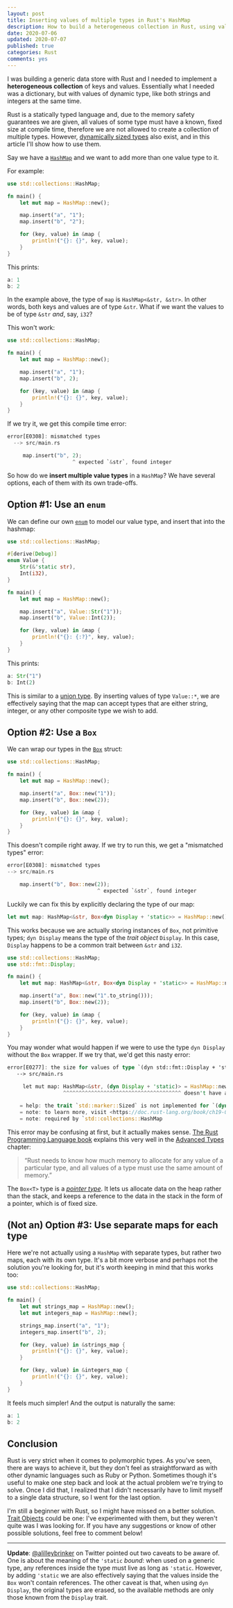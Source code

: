```yaml
---
layout: post
title: Inserting values of multiple types in Rust's HashMap
description: How to build a heterogeneous collection in Rust, using values of different types.
date: 2020-07-06
updated: 2020-07-07
published: true
categories: Rust
comments: yes
---
```


I was building a generic data store with Rust and I needed to implement a **heterogeneous collection** of keys and values. Essentially what I needed was a dictionary, but with values of dynamic type, like both strings and integers at the same time.

Rust is a statically typed language and, due to the memory safety guarantees we are given, all values of some type must have a known, fixed size at compile time, therefore we are not allowed to create a collection of multiple types. However, <a href="https://doc.rust-lang.org/reference/dynamically-sized-types.html" rel="external">dynamically sized types</a> also exist, and in this article I'll show how to use them.

<!--more-->

Say we have a <a href="https://doc.rust-lang.org/std/collections/struct.HashMap.html" rel="external">`HashMap`</a> and we want to add more than one value type to it.

For example:

```rust
use std::collections::HashMap;

fn main() {
    let mut map = HashMap::new();

    map.insert("a", "1");
    map.insert("b", "2");

    for (key, value) in &map {
        println!("{}: {}", key, value);
    }
}
```

This prints:

```rust
a: 1
b: 2
```

In the example above, the type of `map` is `HashMap<&str, &str>`. In other words, both keys and values are of type `&str`.
What if we want the values to be of type `&str` _and_, say, `i32`?

This won't work:

```rust
use std::collections::HashMap;

fn main() {
    let mut map = HashMap::new();

    map.insert("a", "1");
    map.insert("b", 2);

    for (key, value) in &map {
        println!("{}: {}", key, value);
    }
}
```

If we try it, we get this compile time error:

```rust
error[E0308]: mismatched types
  --> src/main.rs

     map.insert("b", 2);
                     ^ expected `&str`, found integer
```

So how do we **insert multiple value types** in a `HashMap`? We have several options, each of them with its own trade-offs.

## Option #1: Use an `enum`

We can define our own <a href="https://doc.rust-lang.org/std/keyword.enum.html" rel="external">`enum`</a> to model our value type, and insert that into the hashmap:

```rust
use std::collections::HashMap;

#[derive(Debug)]
enum Value {
    Str(&'static str),
    Int(i32),
}

fn main() {
    let mut map = HashMap::new();

    map.insert("a", Value::Str("1"));
    map.insert("b", Value::Int(2));

    for (key, value) in &map {
        println!("{}: {:?}", key, value);
    }
}
```

This prints:

```rust
a: Str("1")
b: Int(2)
```

This is similar to a <a href="https://doc.rust-lang.org/reference/items/unions.html" rel="external">union type</a>. By inserting values of type `Value::*`, we are effectively saying that the map can accept types that are either string, integer, or any other composite type we wish to add.

## Option #2: Use a `Box`

We can wrap our types in the <a href="https://doc.rust-lang.org/std/boxed/struct.Box.html" rel="external" title="std::boxed::Box">`Box`</a> struct:

```rust
use std::collections::HashMap;

fn main() {
    let mut map = HashMap::new();

    map.insert("a", Box::new("1"));
    map.insert("b", Box::new(2));

    for (key, value) in &map {
        println!("{}: {}", key, value);
    }
}
```

This doesn't compile right away. If we try to run this, we get a "mismatched types" error:

```rust
error[E0308]: mismatched types
--> src/main.rs

    map.insert("b", Box::new(2));
                             ^ expected `&str`, found integer
```

Luckily we can fix this by explicitly declaring the type of our map:

```rust
let mut map: HashMap<&str, Box<dyn Display + 'static>> = HashMap::new();
```

This works because we are actually storing instances of `Box`, not primitive types; `dyn Display` means the type of the _trait object_ `Display`. In this case, `Display` happens to be a common trait between `&str` and `i32`.

```rust
use std::collections::HashMap;
use std::fmt::Display;

fn main() {
    let mut map: HashMap<&str, Box<dyn Display + 'static>> = HashMap::new();

    map.insert("a", Box::new("1".to_string()));
    map.insert("b", Box::new(2));

    for (key, value) in &map {
        println!("{}: {}", key, value);
    }
}
```

You may wonder what would happen if we were to use the type `dyn Display` without the `Box` wrapper. If we try that, we'd get this nasty error:

```rust
error[E0277]: the size for values of type `(dyn std::fmt::Display + 'static)` cannot be known at compilation time
   --> src/main.rs

     let mut map: HashMap<&str, (dyn Display + 'static)> = HashMap::new();
                  ^^^^^^^^^^^^^^^^^^^^^^^^^^^^^^^^^^^^^^ doesn't have a size known at compile-time

    = help: the trait `std::marker::Sized` is not implemented for `(dyn std::fmt::Display + 'static)`
    = note: to learn more, visit <https://doc.rust-lang.org/book/ch19-04-advanced-types.html#dynamically-sized-types-and-the-sized-trait>
    = note: required by `std::collections::HashMap
```

This error may be confusing at first, but it actually makes sense. <a href="https://doc.rust-lang.org/book/" rel="external">The Rust Programming Language book</a> explains this very well in the <a href="https://doc.rust-lang.org/book/ch19-04-advanced-types.html" rel="external">Advanced Types</a> chapter:

> “Rust needs to know how much memory to allocate for any value of a particular type, and all values of a type must use the same amount of memory.”

The `Box<T>` type is a <a href="https://doc.rust-lang.org/reference/types/pointer.html" rel="external">_pointer type_</a>. It lets us allocate data on the heap rather than the stack, and keeps a reference to the data in the stack in the form of a pointer, which is of fixed size.

## (Not an) Option #3: Use separate maps for each type

Here we're not actually using a `HashMap` with separate types, but rather two maps, each with its own type. It's a bit more verbose and perhaps not the solution you're looking for, but it's worth keeping in mind that this works too:

```rust
use std::collections::HashMap;

fn main() {
    let mut strings_map = HashMap::new();
    let mut integers_map = HashMap::new();

    strings_map.insert("a", "1");
    integers_map.insert("b", 2);

    for (key, value) in &strings_map {
        println!("{}: {}", key, value);
    }

    for (key, value) in &integers_map {
        println!("{}: {}", key, value);
    }
}
```

It feels much simpler! And the output is naturally the same:

```rust
a: 1
b: 2
```

## Conclusion

Rust is very strict when it comes to polymorphic types. As you've seen, there are ways to achieve it, but they don't feel as straightforward as with other dynamic languages such as Ruby or Python. Sometimes though it's useful to make one step back and look at the actual problem we're trying to solve. Once I did that, I realized that I didn't necessarily have to limit myself to a single data structure, so I went for the last option.

I'm still a beginner with Rust, so I might have missed on a better solution. <a href="https://doc.rust-lang.org/book/ch17-02-trait-objects.html" rel="external">Trait Objects</a> could be one: I've experimented with them, but they weren't quite was I was looking for. If you have any suggestions or know of other possible solutions, feel free to comment below!

---

**Update**: <a href="https://twitter.com/alilleybrinker/status/1280185393258926088" rel="external">@alilleybrinker</a> on Twitter pointed out two caveats to be aware of. One is about the meaning of the `'static` _bound_: when used on a generic type, any references inside the type must live as long as `'static`. However, by adding `'static` we are also effectively saying that the values inside the `Box` won't contain references. The other caveat is that, when using `dyn Display`, the original types are erased, so the available methods are only those known from the `Display` trait.
